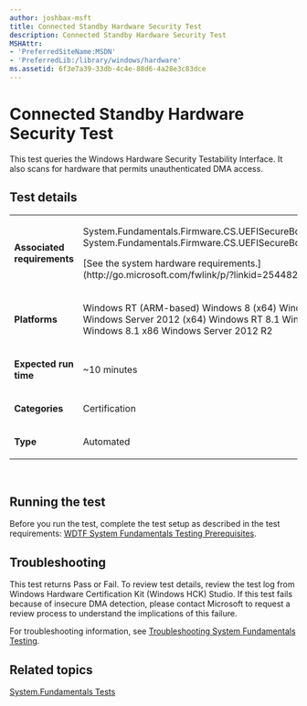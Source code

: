 ```yaml
---
author: joshbax-msft
title: Connected Standby Hardware Security Test
description: Connected Standby Hardware Security Test
MSHAttr:
- 'PreferredSiteName:MSDN'
- 'PreferredLib:/library/windows/hardware'
ms.assetid: 6f3e7a39-33db-4c4e-88d6-4a28e3c83dce
---
```


# Connected Standby Hardware Security Test


This test queries the Windows Hardware Security Testability Interface. It also scans for hardware that permits unauthenticated DMA access.

## Test details


<table>
<colgroup>
<col width="50%" />
<col width="50%" />
</colgroup>
<tbody>
<tr class="odd">
<td><p><strong>Associated requirements</strong></p></td>
<td><p>System.Fundamentals.Firmware.CS.UEFISecureBoot.ConnectedStandby System.Fundamentals.Firmware.CS.UEFISecureBoot.Provisioning</p>
<p>[See the system hardware requirements.](http://go.microsoft.com/fwlink/p/?linkid=254482)</p></td>
</tr>
<tr class="even">
<td><p><strong>Platforms</strong></p></td>
<td><p>Windows RT (ARM-based) Windows 8 (x64) Windows 8 (x86) Windows Server 2012 (x64) Windows RT 8.1 Windows 8.1 x64 Windows 8.1 x86 Windows Server 2012 R2</p></td>
</tr>
<tr class="odd">
<td><p><strong>Expected run time</strong></p></td>
<td><p>~10 minutes</p></td>
</tr>
<tr class="even">
<td><p><strong>Categories</strong></p></td>
<td><p>Certification</p></td>
</tr>
<tr class="odd">
<td><p><strong>Type</strong></p></td>
<td><p>Automated</p></td>
</tr>
</tbody>
</table>

 

## Running the test


Before you run the test, complete the test setup as described in the test requirements: [WDTF System Fundamentals Testing Prerequisites](wdtf-system-fundamentals-testing-prerequisites.md).

## Troubleshooting


This test returns Pass or Fail. To review test details, review the test log from Windows Hardware Certification Kit (Windows HCK) Studio. If this test fails because of insecure DMA detection, please contact Microsoft to request a review process to understand the implications of this failure.

For troubleshooting information, see [Troubleshooting System Fundamentals Testing](troubleshooting-system-fundamentals-testing.md).

## Related topics


[System.Fundamentals Tests](systemfundamentals-tests.md)

 

 







